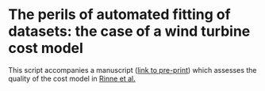 # The perils of automated fitting of datasets: the case of a wind turbine cost model

This script accompanies a manuscript ([link to pre-print](https://arxiv.org/abs/1905.08870)) which assesses the quality of the cost model in [Rinne et al.](https://www.nature.com/articles/s41560-018-0137-9?platform=hootsuite)

